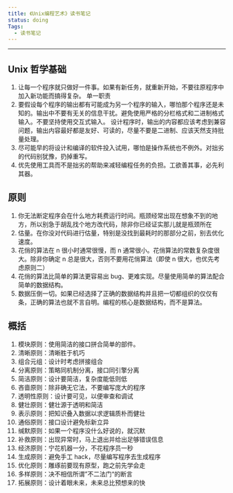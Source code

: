 ```yaml
---
title: 《Unix编程艺术》读书笔记
status: doing
Tags:
  - 读书笔记
---
```



---

## Unix 哲学基础

1. 让每一个程序就只做好一件事。如果有新任务，就重新开始，不要往原程序中加入新功能而搞得复杂。
    单一职责
2. 要假设每个程序的输出都有可能成为另一个程序的输入，哪怕那个程序还是未知的。输出中不要有无关的信息干扰。避免使用严格的分栏格式和二进制格式输入。不要坚持使用交互式输入。
    设计程序时，输出的内容都应该考虑到兼容问题，输出内容最好都是友好、可读的，尽量不要是二进制、应该天然支持批量处理。
3. 尽可能早的将设计和编译的软件投入试用，哪怕是操作系统也不例外。对拙劣的代码别犹豫，扔掉重写。
4. 优先使用工具而不是拙劣的帮助来减轻编程任务的负担。工欲善其事，必先利其器。

## 原则

1. 你无法断定程序会在什么地方耗费运行时间。瓶颈经常出现在想象不到的地方，所以别急于胡乱找个地方改代码，除非你已经证实那儿就是瓶颈所在
2. 估量。在你没对代码进行估量，特别是没找到最耗时的那部分之前，别去优化速度。
3. 花俏的算法在 n 很小时通常很慢，而 n 通常很小。花俏算法的常数复杂度很大。除非你确定 n 总是很大，否则不要用花俏算法（即使 n 很大，也优先考虑原则二）
4. 花俏的算法比简单的算法更容易出 bug、更难实现。尽量使用简单的算法配合简单的数据结构。
5. 数据压倒一切。如果已经选择了正确的数据结构并且把一切都组织的仅仅有条，正确的算法也就不言自明。编程的核心是数据结构，而不是算法。

## 概括

1. 模块原则：使用简洁的接口拼合简单的部件。
2. 清晰原则：清晰胜于机巧
3. 组合元组：设计时考虑拼接组合
4. 分离原则：策略同机制分离，接口同引擎分离
5. 简洁原则：设计要简洁，复杂度能低则低
6. 吝啬原则：除非确无它法，不要编写庞大的程序
7. 透明性原则：设计要可见，以便审查和调试
8. 健壮原则：健壮源于透明和简洁
9. 表示原则：把知识叠入数据以求逻辑质朴而健壮
10. 通俗原则：接口设计避免标新立异
11. 缄默原则：如果一个程序没什么好说的，就沉默
12. 补救原则：出现异常时，马上退出并给出足够错误信息
13. 经济原则：宁花机器一分，不花程序员一秒
14. 生成原则：避免手工 hack，尽量编写程序去生成程序
15. 优化原则：雕琢前要现有原型，跑之前先学会走
16. 多样原则：决不相信所谓”不二法门“的断言
17. 拓展原则：设计着眼未来，未来总比预想来的快